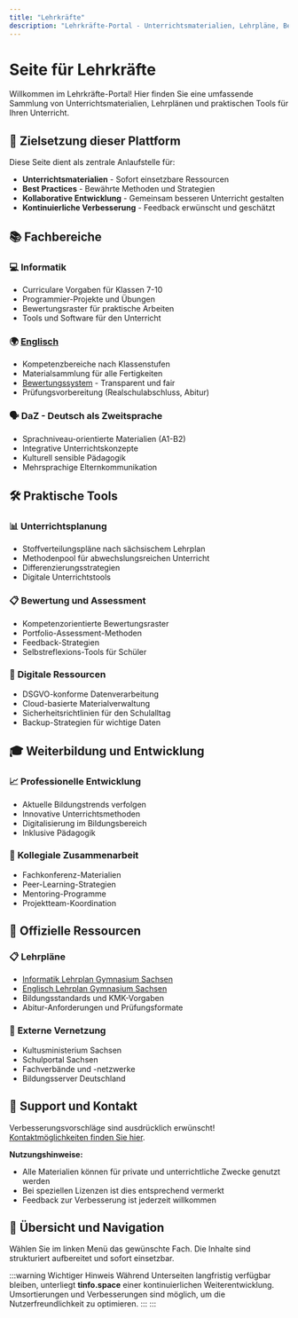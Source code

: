 ```yaml
---
title: "Lehrkräfte"
description: "Lehrkräfte-Portal - Unterrichtsmaterialien, Lehrpläne, Bewertungstools und Ressourcen für Informatik, Englisch und DaZ"
---
```


# Seite für Lehrkräfte

Willkommen im Lehrkräfte-Portal! Hier finden Sie eine umfassende Sammlung von Unterrichtsmaterialien, Lehrplänen und praktischen Tools für Ihren Unterricht.

## 🎯 **Zielsetzung dieser Plattform**

Diese Seite dient als zentrale Anlaufstelle für:
- **Unterrichtsmaterialien** - Sofort einsetzbare Ressourcen
- **Best Practices** - Bewährte Methoden und Strategien  
- **Kollaborative Entwicklung** - Gemeinsam besseren Unterricht gestalten
- **Kontinuierliche Verbesserung** - Feedback erwünscht und geschätzt

## 📚 **Fachbereiche**

### 💻 **Informatik**
- Curriculare Vorgaben für Klassen 7-10
- Programmier-Projekte und Übungen
- Bewertungsraster für praktische Arbeiten
- Tools und Software für den Unterricht

### 🌍 **[Englisch](/teachers/t_english/)**
- Kompetenzbereiche nach Klassenstufen
- Materialsammlung für alle Fertigkeiten
- [Bewertungssystem](/teachers/t_english/seminar/Bewertung) - Transparent und fair
- Prüfungsvorbereitung (Realschulabschluss, Abitur)

### 🗣️ **DaZ - Deutsch als Zweitsprache**
- Sprachniveau-orientierte Materialien (A1-B2)
- Integrative Unterrichtskonzepte
- Kulturell sensible Pädagogik
- Mehrsprachige Elternkommunikation

## 🛠️ **Praktische Tools**

### 📊 **Unterrichtsplanung**
- Stoffverteilungspläne nach sächsischem Lehrplan
- Methodenpool für abwechslungsreichen Unterricht
- Differenzierungsstrategien
- Digitale Unterrichtstools

### 📋 **Bewertung und Assessment**
- Kompetenzorientierte Bewertungsraster
- Portfolio-Assessment-Methoden
- Feedback-Strategien
- Selbstreflexions-Tools für Schüler

### 💾 **Digitale Ressourcen**
- DSGVO-konforme Datenverarbeitung
- Cloud-basierte Materialverwaltung
- Sicherheitsrichtlinien für den Schulalltag
- Backup-Strategien für wichtige Daten

## 🎓 **Weiterbildung und Entwicklung**

### 📈 **Professionelle Entwicklung**
- Aktuelle Bildungstrends verfolgen
- Innovative Unterrichtsmethoden
- Digitalisierung im Bildungsbereich
- Inklusive Pädagogik

### 🤝 **Kollegiale Zusammenarbeit**
- Fachkonferenz-Materialien
- Peer-Learning-Strategien
- Mentoring-Programme
- Projektteam-Koordination

## 📖 **Offizielle Ressourcen**

### 📋 **Lehrpläne**
- [Informatik Lehrplan Gymnasium Sachsen](/public/lehrplaene/Informatik_Lehrplan_Gymnasium_Sachsen.pdf)
- [Englisch Lehrplan Gymnasium Sachsen](/public/lehrplaene/Englisch_Lehrplan_Gymnasium_Sachsen.pdf)
- Bildungsstandards und KMK-Vorgaben
- Abitur-Anforderungen und Prüfungsformate

### 🔗 **Externe Vernetzung**
- Kultusministerium Sachsen
- Schulportal Sachsen
- Fachverbände und -netzwerke
- Bildungsserver Deutschland

## 💬 **Support und Kontakt**

Verbesserungsvorschläge sind ausdrücklich erwünscht! 
[Kontaktmöglichkeiten finden Sie hier](/about/contact.md).

**Nutzungshinweise:**
- Alle Materialien können für private und unterrichtliche Zwecke genutzt werden
- Bei speziellen Lizenzen ist dies entsprechend vermerkt
- Feedback zur Verbesserung ist jederzeit willkommen

## 🔄 **Übersicht und Navigation**

Wählen Sie im linken Menü das gewünschte Fach. Die Inhalte sind strukturiert aufbereitet und sofort einsetzbar.

:::warning Wichtiger Hinweis
Während Unterseiten langfristig verfügbar bleiben, unterliegt **tinfo.space** einer kontinuierlichen Weiterentwicklung. Umsortierungen und Verbesserungen sind möglich, um die Nutzerfreundlichkeit zu optimieren.
:::
:::